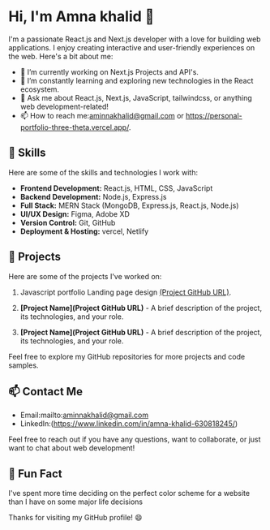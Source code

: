 # Hi, I'm Amna khalid 👋

I'm a passionate React.js and Next.js developer with a love for building web applications. I enjoy creating interactive and user-friendly experiences on the web. Here's a bit about me:

- 🔭 I’m currently working on Next.js Projects and API's.
- 🌱 I’m constantly learning and exploring new technologies in the React ecosystem.
- 💬 Ask me about React.js, Next.js, JavaScript, tailwindcss, or anything web development-related!
- 📫 How to reach me:aminnakhalid@gmail.com or https://personal-portfolio-three-theta.vercel.app/.

## 💼 Skills

Here are some of the skills and technologies I work with:

- **Frontend Development:** React.js, HTML, CSS, JavaScript
- **Backend Development:** Node.js, Express.js
- **Full Stack:** MERN Stack (MongoDB, Express.js, React.js, Node.js)
- **UI/UX Design:** Figma, Adobe XD
- **Version Control:** Git, GitHub
- **Deployment & Hosting:** vercel, Netlify

## 🚀 Projects

Here are some of the projects I've worked on:

1. Javascript portfolio Landing page design [(Project GitHub URL)](https://github.com/AminnaKhalid/Landingpage).

2. **[Project Name](Project GitHub URL)** - A brief description of the project, its technologies, and your role.

3. **[Project Name](Project GitHub URL)** - A brief description of the project, its technologies, and your role.

Feel free to explore my GitHub repositories for more projects and code samples.

## 📫 Contact Me

- Email:mailto:aminnakhalid@gmail.com
- LinkedIn:(https://www.linkedin.com/in/amna-khalid-630818245/)

Feel free to reach out if you have any questions, want to collaborate, or just want to chat about web development!

## 🌟 Fun Fact

I've spent more time deciding on the perfect color scheme for a website than I have on some major life decisions

Thanks for visiting my GitHub profile! 😄
